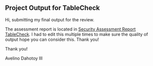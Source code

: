 ## Project Output for TableCheck

Hi, submitting my final output for the review.

The assessment report is located in [Security Assessment Report TableCheck](./security-assessment-avelino-dahotoy.pdf).
I had to edit this multiple times to make sure the quality of output hope you can consider this. Thank you!

Thank you!

Avelino Dahotoy III
